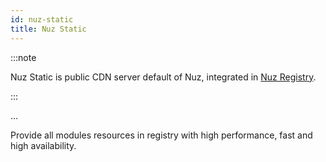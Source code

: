 ```yaml
---
id: nuz-static
title: Nuz Static
---
```


:::note

Nuz Static is public CDN server default of Nuz, integrated in [Nuz Registry](nuz-registry).

:::

...

Provide all modules resources in registry with high performance, fast and high availability.


